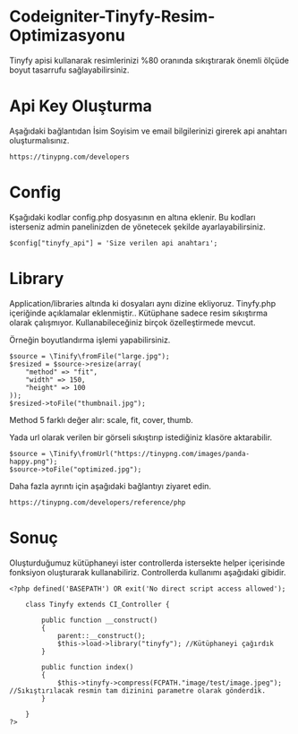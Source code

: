 # Codeigniter-Tinyfy-Resim-Optimizasyonu
Tinyfy apisi kullanarak resimlerinizi %80 oranında sıkıştırarak önemli ölçüde boyut tasarrufu sağlayabilirsiniz.

# Api Key Oluşturma
Aşağıdaki bağlantıdan İsim Soyisim ve email bilgilerinizi girerek api anahtarı oluşturmalısınız.

	https://tinypng.com/developers

# Config
Kşağıdaki kodlar config.php dosyasının en altına eklenir. Bu kodları isterseniz admin panelinizden de yönetecek şekilde ayarlayabilirsiniz.

	$config["tinyfy_api"] = 'Size verilen api anahtarı';

# Library
Application/libraries altında ki dosyaları aynı dizine ekliyoruz. Tinyfy.php içeriğinde açıklamalar eklenmiştir..
Kütüphane sadece resim sıkıştırma olarak çalışmıyor. Kullanabileceğiniz birçok özelleştirmede mevcut.

Örneğin boyutlandırma işlemi yapabilirsiniz.
	
	$source = \Tinify\fromFile("large.jpg");
	$resized = $source->resize(array(
	    "method" => "fit",
	    "width" => 150,
	    "height" => 100
	));
	$resized->toFile("thumbnail.jpg");
	
Method 5 farklı değer alır: scale, fit, cover, thumb.

Yada url olarak verilen bir görseli sıkıştırıp istediğiniz klasöre aktarabilir.

	$source = \Tinify\fromUrl("https://tinypng.com/images/panda-happy.png");
	$source->toFile("optimized.jpg");
	
Daha fazla ayrıntı için aşağıdaki bağlantıyı ziyaret edin.

	https://tinypng.com/developers/reference/php
	
# Sonuç
Oluşturduğumuz kütüphaneyi ister controllerda istersekte helper içerisinde fonksiyon oluşturarak kullanabiliriz. Controllerda kullanımı aşağıdaki gibidir.

	<?php defined('BASEPATH') OR exit('No direct script access allowed');

		class Tinyfy extends CI_Controller {

			public function __construct()
			{
				parent::__construct();
				$this->load->library("tinyfy"); //Kütüphaneyi çağırdık
			}

			public function index()
			{
				$this->tinyfy->compress(FCPATH."image/test/image.jpeg"); //Sıkıştırılacak resmin tam dizinini parametre olarak gönderdik.
			}
			
		}
	?>

